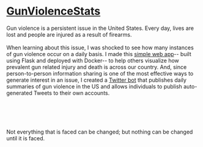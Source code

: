 # [GunViolenceStats](https://zerodays.live/)

Gun violence is a persistent issue in the United States. Every day, lives are lost and people are injured as a result of firearms. 
<br><br>
When learning about this issue, I was shocked to see how many instances of gun violence occur on a daily basis. I made this [simple web app](https://zerodays.live/)-- built using Flask and deployed with Docker-- to help others visualize how prevalent gun related injury and death is across our country. And, since person-to-person information sharing is one of the most effective ways to generate interest in an issue, I created a [Twitter bot](https://twitter.com/zerodayslive) that publishes daily summaries of gun violence in the US and allows individuals to publish auto-generated Tweets to their own accounts. 
<br><br><br><br><br><br>
Not everything that is faced can be changed; but nothing can be changed until it is faced. 
